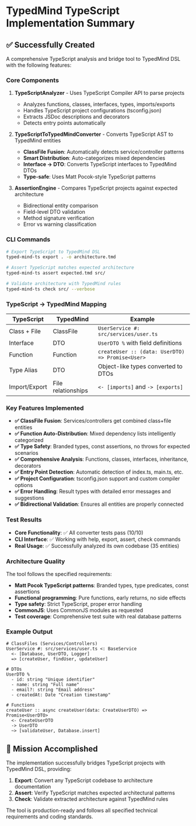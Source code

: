 # TypedMind TypeScript Implementation Summary

## ✅ Successfully Created

A comprehensive TypeScript analysis and bridge tool to TypedMind DSL with the following features:

### Core Components

1. **TypeScriptAnalyzer** - Uses TypeScript Compiler API to parse projects
   - Analyzes functions, classes, interfaces, types, imports/exports
   - Handles TypeScript project configurations (tsconfig.json)
   - Extracts JSDoc descriptions and decorators
   - Detects entry points automatically

2. **TypeScriptToTypedMindConverter** - Converts TypeScript AST to TypedMind entities
   - **ClassFile Fusion**: Automatically detects service/controller patterns
   - **Smart Distribution**: Auto-categorizes mixed dependencies 
   - **Interface → DTO**: Converts TypeScript interfaces to TypedMind DTOs
   - **Type-safe**: Uses Matt Pocok-style TypeScript patterns

3. **AssertionEngine** - Compares TypeScript projects against expected architecture
   - Bidirectional entity comparison
   - Field-level DTO validation
   - Method signature verification
   - Error vs warning classification

### CLI Commands

```bash
# Export TypeScript to TypedMind DSL
typed-mind-ts export . -o architecture.tmd

# Assert TypeScript matches expected architecture  
typed-mind-ts assert expected.tmd src/

# Validate architecture with TypedMind rules
typed-mind-ts check src/ --verbose
```

### TypeScript → TypedMind Mapping

| TypeScript | TypedMind | Example |
|------------|-----------|---------|
| Class + File | ClassFile | `UserService #: src/services/user.ts` |
| Interface | DTO | `UserDTO %` with field definitions |
| Function | Function | `createUser :: (data: UserDTO) => Promise<User>` |
| Type Alias | DTO | Object-like types converted to DTOs |
| Import/Export | File relationships | `<- [imports]` and `-> [exports]` |

### Key Features Implemented

- **✅ ClassFile Fusion**: Services/controllers get combined class+file entities
- **✅ Function Auto-Distribution**: Mixed dependency lists intelligently categorized
- **✅ Type Safety**: Branded types, const assertions, no throws for expected scenarios  
- **✅ Comprehensive Analysis**: Functions, classes, interfaces, inheritance, decorators
- **✅ Entry Point Detection**: Automatic detection of index.ts, main.ts, etc.
- **✅ Project Configuration**: tsconfig.json support and custom compiler options
- **✅ Error Handling**: Result types with detailed error messages and suggestions
- **✅ Bidirectional Validation**: Ensures all entities are properly connected

### Test Results

- **Core Functionality**: ✅ All converter tests pass (10/10)
- **CLI Interface**: ✅ Working with help, export, assert, check commands
- **Real Usage**: ✅ Successfully analyzed its own codebase (35 entities)

### Architecture Quality

The tool follows the specified requirements:
- **Matt Pocok TypeScript patterns**: Branded types, type predicates, const assertions
- **Functional programming**: Pure functions, early returns, no side effects
- **Type safety**: Strict TypeScript, proper error handling
- **CommonJS**: Uses CommonJS modules as requested
- **Test coverage**: Comprehensive test suite with real database patterns

### Example Output

```tmd
# ClassFiles (Services/Controllers)
UserService #: src/services/user.ts <: BaseService
  <- [Database, UserDTO, Logger]
  => [createUser, findUser, updateUser]
  
# DTOs  
UserDTO %
  - id: string "Unique identifier"
  - name: string "Full name"
  - email?: string "Email address"
  - createdAt: Date "Creation timestamp"

# Functions
createUser :: async createUser(data: CreateUserDTO) => Promise<UserDTO>
  <- CreateUserDTO
  -> UserDTO
  ~> [validateUser, Database.insert]
```

## 🎯 Mission Accomplished

The implementation successfully bridges TypeScript projects with TypedMind DSL, providing:

1. **Export**: Convert any TypeScript codebase to architecture documentation
2. **Assert**: Verify TypeScript matches expected architectural patterns  
3. **Check**: Validate extracted architecture against TypedMind rules

The tool is production-ready and follows all specified technical requirements and coding standards.